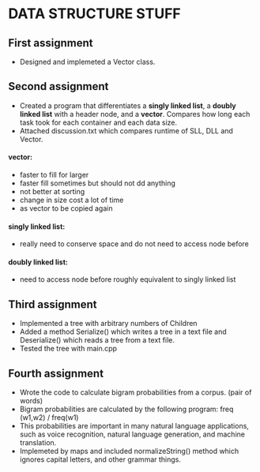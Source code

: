 #  DATA STRUCTURE STUFF
 ## First assignment
 + Designed and implemeted a Vector class.
 
 
  ## Second assignment
 + Created a program that differentiates a <b> singly linked list</b>, a <b>doubly linked list</b> with a header node, and a <b>vector</b>. 
 Compares how long each task took for each container and each data size.
 + Attached discussion.txt which compares runtime of  SLL, DLL and Vector.
#### vector: 
+ faster to fill for larger
+ faster fill sometimes but should not dd anything
+ not better at sorting
+ change in size cost a lot of time
+ as vector to be copied again

#### singly linked list:
+ really need to conserve space and do not need to access node before

#### doubly linked list:
+ need to access node before roughly equivalent to singly linked list

 ## Third assignment
 + Implemented a tree with arbitrary numbers of Children
 + Added a method Serialize() which writes a tree in a text file and Deserialize() which reads a tree from a text file.
 + Tested the tree with main.cpp

 ## Fourth assignment
 
 + Wrote the code to calculate bigram probabilities from a corpus. (pair of words)
 + Bigram probabilities are calculated by the following program:
 freq (w1,w2) / freq(w1)
 + This probabilities are important in many natural language applications, such as voice recognition, natural language 
 generation, and machine translation.
 + Implemeted by maps and included normalizeString() method which ignores capital letters, and other grammar things.
 
 



 
